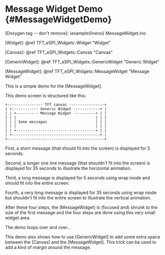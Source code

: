 Message Widget Demo {#MessageWidgetDemo}
===================

[Doxygen tag -- don't remove]: \example{lineno} MessageWidget.ino

[Widget]: @ref TFT_eSPI_Widgets::Widget "Widget"

[Canvas]: @ref TFT_eSPI_Widgets::Canvas "Canvas"

[GenericWidget]: @ref TFT_eSPI_Widgets::GenericWidget "Generic Widget"

[MessageWidget]: @ref TFT_eSPI_Widgets::MessageWidget "Message Widget"

This is a simple demo for the [MessageWidget].

This demo screen is structured like this:
~~~
+---------------- TFT canvas ----------------+
| +------------ Generic Widget ------------+ |
| | +---------- Message Widget ----------+ | |
| | |                                    | | |
| | | Some messages                      | | |
| | |                                    | | |
| | +------------------------------------+ | |
| +----------------------------------------+ |
+--------------------------------------------+
~~~

First, a short message (that should fit into the screen) is displayed
for 5 seconds.

Second, a longer one line message (that shouldn't fit into the screen)
is displayed for 35 seconds to illustrate the horizontal animation.

Third, a long message is displayed for 5 seconds using wrap mode and
should fit into the entire screen.

Fourth, a very long message is displayed for 35 seconds using wrap
mode but shouldn't fit into the entire screen to illustrate the
vertical animation.

After these four steps, the [MessageWidget] is (focused and) shrunk to
the size of the first message and the four steps are done using this
very small widget area.

The demo loops over and over...

This demo also shows how to use [GenericWidget] to add some extra
space between the [Canvas] and the [MessageWidget]. This trick can be
used to add a kind of margin around the message.

<!--
Local Variables:
eval: (flyspell-mode)
ispell-local-dictionary: "american"
End:
-->
